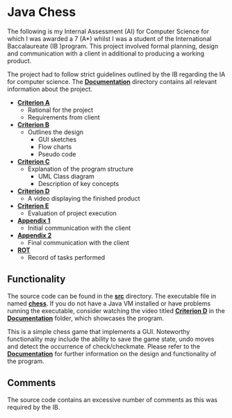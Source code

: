 # Java Chess
The following is my Internal Assessment (AI) for Computer Science for which I was awarded a 7 (A*) whilst I was a student of the International Baccalaureate (IB )program. This project involved formal planning, design and communication with a client in additional to producing a working product.
 
The project had to follow strict guidelines outlined by the IB regarding the IA for computer science. The **[Documentation]( https://github.com/olalha/Java---Chess/tree/master/Documentation)** directory contains all relevant information about the project.

- **[Criterion A]( https://github.com/olalha/Java---Chess/blob/master/Documentation/Criterion%20A.pdf)**
	- Rational for the project
	- Requirements from client
- **[Criterion B]( https://github.com/olalha/Java---Chess/blob/master/Documentation/Criterion%20B.pdf)**
	- Outlines the design
		- GUI sketches
		- Flow charts
		- Pseudo code
- **[Criterion C]( https://github.com/olalha/Java---Chess/blob/master/Documentation/Criterion%20C.pdf)**
	- Explanation of the program structure
		- UML Class diagram
		- Description of key concepts
- **[Criterion D]( https://github.com/olalha/Java---Chess/blob/master/Documentation/Criterion%20D.mp4)**
	- A video displaying the finished product
- **[Criterion E]( https://github.com/olalha/Java---Chess/blob/master/Documentation/Criterion%20E.pdf)**
	- Evaluation of project execution
- **[Appendix 1]( https://github.com/olalha/Java---Chess/blob/master/Documentation/Appendix%201.pdf)**
	- Initial communication with the client
- **[Appendix 2]( https://github.com/olalha/Java---Chess/blob/master/Documentation/Appendix%202.pdf)**
	- Final communication with the client
- **[ROT]( https://github.com/olalha/Java---Chess/blob/master/Documentation/ROT.pdf)**
	- Record of tasks performed

## Functionality
The source code can be found in the **[src]( https://github.com/olalha/Java---Chess/tree/master/src)** directory. The executable file in named **[chess]( https://github.com/olalha/Java---Chess/blob/master/Chess.jar)**. If you do not have a Java VM installed or have problems running the executable, consider watching the video titled **[Criterion D]( https://github.com/olalha/Java---Chess/blob/master/Documentation/Criterion%20D.mp4)** in the **[Documentation]( https://github.com/olalha/Java---Chess/tree/master/Documentation)** folder, which showcases the program.

This is a simple chess game that implements a GUI. Noteworthy functionality may include the ability to save the game state, undo moves and detect the occurrence of check/checkmate. Please refer to the **[Documentation]( https://github.com/olalha/Java---Chess/tree/master/Documentation)** for further information on the design and functionality of the program.

## Comments
The source code contains an excessive number of comments as this was required by the IB.
